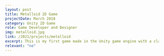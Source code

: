 ```yaml
---
layout: post
title: Metalloid 2D Game
projectDate: March 2018
category: Unity 2D Game
role: Game Developer and Designer
img: metalloid.jpg
link: /2021/projects/metalloid
excerpt: This is my first game made in the Unity game engine with a classmate. It's a 2D platformer shooter.
relevant: "no"
---
```

